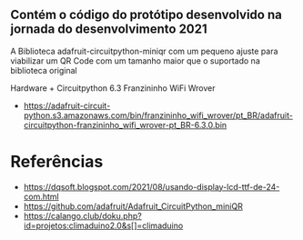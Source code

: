 ## Contém o código do protótipo desenvolvido na jornada do desenvolvimento 2021
  A Biblioteca adafruit-circuitpython-miniqr com um pequeno ajuste para viabilizar um QR Code com um tamanho maior que o suportado na biblioteca original 

Hardware + Circuitpython 6.3
Franzininho WiFi Wrover
- https://adafruit-circuit-python.s3.amazonaws.com/bin/franzininho_wifi_wrover/pt_BR/adafruit-circuitpython-franzininho_wifi_wrover-pt_BR-6.3.0.bin

# Referências
- https://dqsoft.blogspot.com/2021/08/usando-display-lcd-ttf-de-24-com.html
- https://github.com/adafruit/Adafruit_CircuitPython_miniQR
- https://calango.club/doku.php?id=projetos:climaduino2.0&s[]=climaduino
